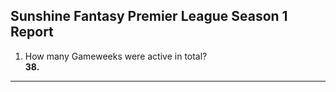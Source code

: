 ## Sunshine Fantasy Premier League Season 1 Report
1. How many Gameweeks were active in total?  
   **38.**
---
   
